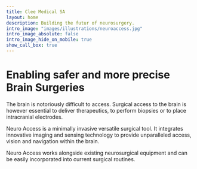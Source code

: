 ```yaml
---
title: Clee Medical SA
layout: home
description: Building the futur of neurosurgery.
intro_image: "images/illustrations/neuroaccess.jpg"
intro_image_absolute: false
intro_image_hide_on_mobile: true
show_call_box: true
---
```


# Enabling safer and more precise **Brain Surgeries**

The brain is notoriously difficult to access. Surgical access to the brain is however essential to deliver therapeutics, to perform biopsies or to place intracranial electrodes.


Neuro Access is a minimally invasive versatile surgical tool. It integrates innovative imaging and sensing technology to provide unparalleled access, vision and navigation within the brain.

Neuro Access works alongside existing neurosurgical equipment and can be easily incorporated into current surgical routines.
